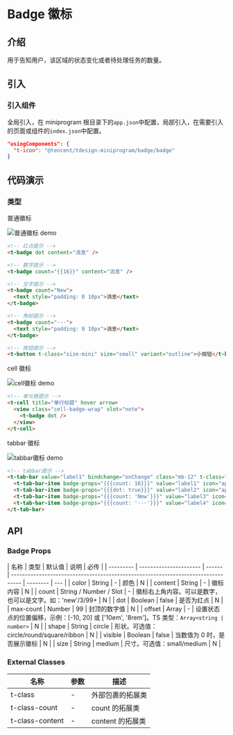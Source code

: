 # Badge 徽标

## 介绍

用于告知用户，该区域的状态变化或者待处理任务的数量。

## 引入

### 引入组件

全局引入，在 miniprogram 根目录下的`app.json`中配置，局部引入，在需要引入的页面或组件的`index.json`中配置。

```json
"usingComponents": {
  "t-icon": "@tencent/tdesign-miniprogram/badge/badge"
}
```

## 代码演示

### 类型

普通徽标

![普通徽标 demo](图片链接 'optional title')

```html
<!-- 红点提示 -->
<t-badge dot content="消息" />

<!-- 数字提示 -->
<t-badge count="{{16}}" content="消息" />

<!-- 文字提示 -->
<t-badge count="New">
  <text style="padding: 0 10px">消息</text>
</t-badge>

<!-- 角标提示 -->
<t-badge count="···">
  <text style="padding: 0 10px">消息</text>
</t-badge>

<!-- 按钮提示 -->
<t-button t-class="size-mini" size="small" variant="outline">小按钮</t-button>
```

cell 徽标

![cell徽标 demo](图片链接 'optional title')

```html
<!-- 单元格提示 -->
<t-cell title="单行标题" hover arrow>
  <view class="cell-badge-wrap" slot="note">
    <t-badge dot />
  </view>
</t-cell>
```

tabbar 徽标

![tabbar徽标 demo](图片链接 'optional title')

```html
<!-- tabbar提示 -->
<t-tab-bar value="label1" bindchange="onChange" class="mb-12" t-class="tab-bar-wrapper">
  <t-tab-bar-item badge-props="{{{count: 16}}}" value="label1" icon="app">文字</t-tab-bar-item>
  <t-tab-bar-item badge-props="{{{dot: true}}}" value="label2" icon="app">文字 </t-tab-bar-item>
  <t-tab-bar-item badge-props="{{{count: 'New'}}}" value="label3" icon="app">文字 </t-tab-bar-item>
  <t-tab-bar-item badge-props="{{{count: '···'}}}" value="label4" icon="app">文字 </t-tab-bar-item>
</t-tab-bar>
```

## API

### Badge Props

| 名称      | 类型                   | 默认值 | 说明                                                                              | 必传     |
| --------- | ---------------------- | ------ | --------------------------------------------------------------------------------- | -------- | --- |
| color     | String                 | -      | 颜色                                                                              | N        |
| content   | String                 | -      | 徽标内容                                                                          | N        |
| count     | String / Number / Slot | -      | 徽标右上角内容。可以是数字，也可以是文字。如：'new'/3/99+                         | N        |
| dot       | Boolean                | false  | 是否为红点                                                                        | N        |
| max-count | Number                 | 99     | 封顶的数字值                                                                      | N        |
| offset    | Array                  | -      | 设置状态点的位置偏移，示例：[-10, 20] 或 ['10em', '8rem']。TS 类型：`Array<string | number>` | N   |
| shape     | String                 | circle | 形状。可选值：circle/round/square/ribbon                                          | N        |
| visible   | Boolean                | false  | 当数值为 0 时，是否展示徽标                                                       | N        |
| size      | String                 | medium | 尺寸。可选值：small/medium                                                        | N        |

### External Classes

| 名称            | 参数 | 描述             |
| --------------- | ---- | ---------------- |
| t-class         | -    | 外部包裹的拓展类 |
| t-class-count   | -    | count 的拓展类   |
| t-class-content | -    | content 的拓展类 |

